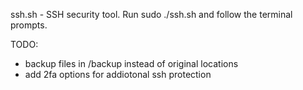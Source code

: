 ssh.sh - SSH security tool. Run sudo ./ssh.sh and follow the terminal prompts.

TODO:
- backup files in /backup instead of original locations
- add 2fa options for addiotonal ssh protection 
